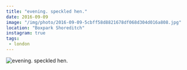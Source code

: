 ```yaml
---
title: "evening. speckled hen."
date: 2016-09-09
image: "/img/photo/2016-09-09-5cbff58d8821678df068d304d016a808.jpg"
location: "Boxpark Shoreditch"
instagram: true
tags:
 - london
---
```


![evening. speckled hen.](/img/photo/2016-09-09-5cbff58d8821678df068d304d016a808.jpg)
